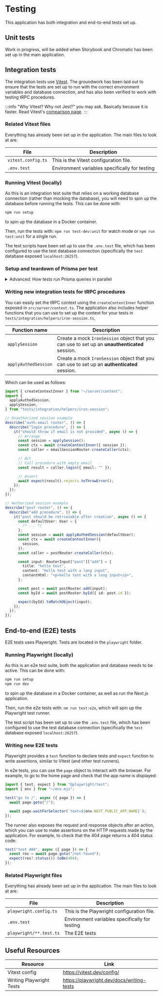 # Testing

This application has both integration and end-to-end tests set up.

## Unit tests

Work in progress, will be added when Storybook and Chromatic has been set up in the main application.

## Integration tests

The integration tests use [Vitest](https://vitest.dev/). The groundwork has been laid out to ensure that the tests are set up to run with the correct environment variables and database connection, and has also been verified to work with testing tRPC procedures.

:::info
"Why Vitest? Why not Jest?" you may ask. Basically because it is faster. Read Vitest's [comparison page](https://vitest.dev/guide/comparisons.html).
:::

### Related Vitest files

Everything has already been set up in the application. The main files to look at are:

| File               | Description                                    |
| ------------------ | ---------------------------------------------- |
| `vitest.config.ts` | This is the Vitest configuration file.         |
| `.env.test`        | Environment variables specifically for testing |

### Running Vitest (locally)

As this is an integration test suite that relies on a working database connection (rather than mocking the database), you will need to spin up the database before running the tests. This can be done with:

```sh
npm run setup
```

to spin up the database in a Docker container.

Then, run the tests with: `npm run test-dev:unit` for watch mode or `npm run test:unit` for a single run.

The test scripts have been set up to use the `.env.test` file, which has been configured to use the test database connection (specifically the `test` database exposed `localhost:26257`).

### Setup and teardown of Prisma per test

<details>
<summary>Advanced: How tests run Prisma queries in parallel</summary>

The application uses a Vitest helper package [`vitest-environment-vprisma`](https://github.com/aiji42/vitest-environment-vprisma), which improves the experience of testing with `vitest` and `@prisma/client`. It allows you to isolate each test case with a transaction and rollback after completion, giving you a safe and clean testing environment.

A Prisma mock has been set up in the application that converts all Prisma Client usage in tests to use the mock. This is done in `vitest.setup.ts`:

```ts title="vitest.setup.ts"
import { vi } from "vitest";

vi.mock("./src/server/prisma", () => ({
  prisma: vPrisma.client,
}));
```

You can then use the `prisma` object in your tests as you would normally.

```ts title="src/server/modules/auth/email/__tests__/email.router.test.ts"
import { prisma } from "~/server/prisma";
// ...
await prisma.verificationToken.create({
  data: {
    expires: new Date(Date.now() + env.OTP_EXPIRY * 1000),
    identifier: TEST_EMAIL,
    token: VALID_TOKEN_HASH,
  },
});
```

</details>

### Writing new integration tests for tRPC procedures

You can easily set the tRPC context using the `createContextInner` function exposed in `src/server/context.ts`.
The application also includes helper functions that you can use to set up the context for your tests in `tests/integration/helpers/iron-session.ts`,

| Function name        | Description                                                                                   |
| -------------------- | --------------------------------------------------------------------------------------------- |
| `applySession`       | Create a mock `IronSession` object that you can use to set up an **unauthenticated** session. |
| `applyAuthedSession` | Create a mock `IronSession` object that you can use to set up an **authenticated** session.   |

Which can be used as follows:

```ts
import { createContextInner } from "~/server/context";
import {
  applyAuthedSession,
  applySession,
} from "tests/integration/helpers/iron-session";

// Unauthorized session example
describe("auth.email router", () => {
  describe("login procedure", () => {
    it("should throw if email is not provided", async () => {
      // Arrange
      const session = applySession();
      const ctx = await createContextInner({ session });
      const caller = emailSessionRouter.createCaller(ctx);

      // Act
      // Call procedure with empty email
      const result = caller.login({ email: "" });

      // Assert
      await expect(result).rejects.toThrowError();
    });
  });
});

// Authorized session example
describe("post router", () => {
  describe("add procedure", () => {
    it("post should be retrievable after creation", async () => {
      const defaultUser: User = {
        /* ... */
      };
      const session = await applyAuthedSession(defaultUser);
      const ctx = await createContextInner({
        session,
      });
      const caller = postRouter.createCaller(ctx);

      const input: RouterInput["post"]["add"] = {
        title: "hello test",
        content: "hello test with a long input",
        contentHtml: "<p>hello test with a long input</p>",
      };

      const post = await postRouter.add(input);
      const byId = await postRouter.byId({ id: post.id });

      expect(byId).toMatchObject(input);
    });
  });
});
```

## End-to-end (E2E) tests

E2E tests uses Playwright. Tests are located in the `playwright` folder.

### Running Playwright (locally)

As this is an e2e test suite, both the application and database needs to be active. This can be done with:

```sh
npm run setup
npm run dev
```

to spin up the database in a Docker container, as well as run the Next.js application.

Then, run the e2e tests with: `nm run test:e2e`, which will spin up the Playwright test runner.

The test script has been set up to use the `.env.test` file, which has been configured to use the test database connection (specifically the `test` database exposed `localhost:26257`).

### Writing new E2E tests

Playwright provides a `test` function to declare tests and `expect` function to write assertions, similar to Vitest (and other test runners).

In e2e tests, you can use the `page` object to interact with the browser. For example, to go to the home page and check that the app name is displayed:

```ts
import { test, expect } from "@playwright/test";
import { env } from "~/env.mjs";

test("go to /", async ({ page }) => {
  await page.goto("/");

  await page.waitForSelector(`text=${env.NEXT_PUBLIC_APP_NAME}`);
});
```

The runner also exposes the request and response objects after an action, which you can use to make assertions on the HTTP requests made by the application. For example, to check that the 404 page returns a 404 status code:

```ts
test("test 404", async ({ page }) => {
  const res = await page.goto("/not-found");
  expect(res?.status()).toBe(404);
});
```

### Related Playwright files

Everything has already been set up in the application. The main files to look at are:

| File                    | Description                                    |
| ----------------------- | ---------------------------------------------- |
| `playwright.config.ts`  | This is the Playwright configuration file.     |
| `.env.test`             | Environment variables specifically for testing |
| `playwright/**.test.ts` | The E2E tests                                  |

## Useful Resources

| Resource                 | Link                                      |
| ------------------------ | ----------------------------------------- |
| Vitest config            | https://vitest.dev/config/                |
| Writing Playwright Tests | https://playwright.dev/docs/writing-tests |
